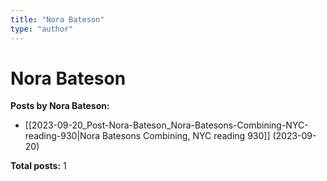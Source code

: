 ```yaml
---
title: "Nora Bateson"
type: "author"
---
```


# Nora Bateson

**Posts by Nora Bateson:**

- [[2023-09-20_Post-Nora-Bateson_Nora-Batesons-Combining-NYC-reading-930|Nora Batesons Combining, NYC reading 930]] (2023-09-20)

**Total posts:** 1
